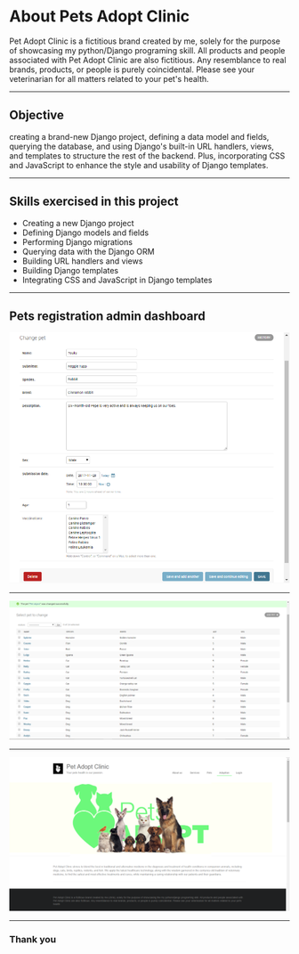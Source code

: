 # About Pets Adopt Clinic 
Pet Adopt Clinic is a fictitious brand created by me, solely for the purpose of showcasing my python/Django programing skill. All products and people associated with Pet Adopt Clinic are also fictitious. Any resemblance to real brands, products, or people is purely coincidental. Please see your veterinarian for all matters related to your pet's health.

---

## Objective 
creating a brand-new Django project, defining a data model and fields, querying the database, and using Django's built-in URL handlers, views, and templates to structure the rest of the backend. Plus, incorporating CSS and JavaScript to enhance the style and usability of Django templates.

---
## Skills exercised in this project 
- Creating a new Django project
- Defining Django models and fields
- Performing Django migrations
- Querying data with the Django ORM
- Building URL handlers and views
- Building Django templates
- Integrating CSS and JavaScript in Django templates

---

## Pets registration admin dashboard 


![](img_md/pet_modif.PNG)

---
![](img_md/pets_reg.PNG)

---

![](img_md/index_page.png)

---

### Thank you 
